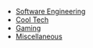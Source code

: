 - [Software Engineering](/programming/)
- [Cool Tech](/tech/)
- [Gaming](/games/)
- [Miscellaneous](/misc/)
